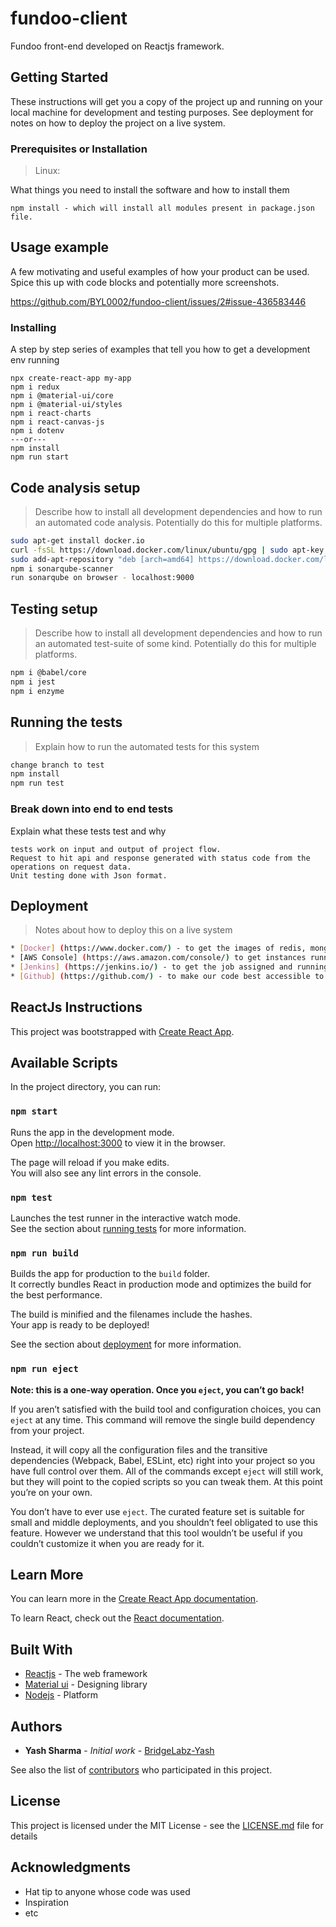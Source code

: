 # fundoo-client
Fundoo front-end developed on Reactjs framework.

## Getting Started

These instructions will get you a copy of the project up and running on your local machine for development and testing purposes. See deployment for notes on how to deploy the project on a live system.

### Prerequisites or Installation

> Linux:

What things you need to install the software and how to install them

```
npm install - which will install all modules present in package.json file.
```

## Usage example

A few motivating and useful examples of how your product can be used. Spice this up with code blocks and potentially more screenshots.

https://github.com/BYL0002/fundoo-client/issues/2#issue-436583446

### Installing

A step by step series of examples that tell you how to get a development env running

```
npx create-react-app my-app
npm i redux
npm i @material-ui/core
npm i @material-ui/styles
npm i react-charts
npm i react-canvas-js
npm i dotenv
---or---
npm install
npm run start
```

## Code analysis setup

> Describe how to install all development dependencies and how to run an automated code analysis. Potentially do this for multiple platforms.

```sh
sudo apt-get install docker.io
curl -fsSL https://download.docker.com/linux/ubuntu/gpg | sudo apt-key add -
sudo add-apt-repository "deb [arch=amd64] https://download.docker.com/linux/ubuntu $(lsb_release -cs) stable"
npm i sonarqube-scanner
run sonarqube on browser - localhost:9000
```

## Testing setup

> Describe how to install all development dependencies and how to run an automated test-suite of some kind. Potentially do this for multiple platforms.

```sh
npm i @babel/core
npm i jest
npm i enzyme
```

## Running the tests

> Explain how to run the automated tests for this system

```sh
change branch to test
npm install
npm run test
```

### Break down into end to end tests

Explain what these tests test and why

```
tests work on input and output of project flow.
Request to hit api and response generated with status code from the operations on request data.
Unit testing done with Json format.
```

## Deployment

> Notes about how to deploy this on a live system

```sh
* [Docker] (https://www.docker.com/) - to get the images of redis, mongodb & etc.
* [AWS Console] (https://aws.amazon.com/console/) to get instances running to provide CICD.
* [Jenkins] (https://jenkins.io/) - to get the job assigned and running with github repo.
* [Github] (https://github.com/) - to make our code best accessible to team.
```

## ReactJs Instructions
This project was bootstrapped with [Create React App](https://github.com/facebook/create-react-app).

## Available Scripts

In the project directory, you can run:

### `npm start`

Runs the app in the development mode.<br>
Open [http://localhost:3000](http://localhost:3000) to view it in the browser.

The page will reload if you make edits.<br>
You will also see any lint errors in the console.

### `npm test`

Launches the test runner in the interactive watch mode.<br>
See the section about [running tests](https://facebook.github.io/create-react-app/docs/running-tests) for more information.

### `npm run build`

Builds the app for production to the `build` folder.<br>
It correctly bundles React in production mode and optimizes the build for the best performance.

The build is minified and the filenames include the hashes.<br>
Your app is ready to be deployed!

See the section about [deployment](https://facebook.github.io/create-react-app/docs/deployment) for more information.

### `npm run eject`

**Note: this is a one-way operation. Once you `eject`, you can’t go back!**

If you aren’t satisfied with the build tool and configuration choices, you can `eject` at any time. This command will remove the single build dependency from your project.

Instead, it will copy all the configuration files and the transitive dependencies (Webpack, Babel, ESLint, etc) right into your project so you have full control over them. All of the commands except `eject` will still work, but they will point to the copied scripts so you can tweak them. At this point you’re on your own.

You don’t have to ever use `eject`. The curated feature set is suitable for small and middle deployments, and you shouldn’t feel obligated to use this feature. However we understand that this tool wouldn’t be useful if you couldn’t customize it when you are ready for it.

## Learn More

You can learn more in the [Create React App documentation](https://facebook.github.io/create-react-app/docs/getting-started).

To learn React, check out the [React documentation](https://reactjs.org/).

## Built With

* [Reactjs](https://reactjs.org/) - The web framework
* [Material ui](https://material-ui.com/) - Designing library
* [Nodejs](https://nodejs.org/en/) - Platform

## Authors

* **Yash Sharma** - *Initial work* - [BridgeLabz-Yash](https://github.com/BYL0002)

See also the list of [contributors](https://github.com/your/project/contributors) who participated in this project.

## License

This project is licensed under the MIT License - see the [LICENSE.md](LICENSE.md) file for details

## Acknowledgments

* Hat tip to anyone whose code was used
* Inspiration
* etc
